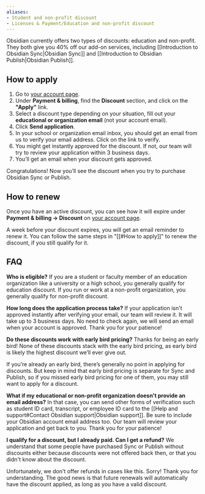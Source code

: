 ```yaml
---
aliases:
- Student and non-profit discount
- Licenses & Payment/Education and non-profit discount
---
```


Obsidian currently offers two types of discounts: education and non-profit. They both give you 40% off our add-on services, including [[Introduction to Obsidian Sync|Obsidian Sync]] and [[Introduction to Obsidian Publish|Obsidian Publish]].

## How to apply

1. Go to [your account page](https://obsidian.md/account).
2. Under **Payment & billing**, find the **Discount** section, and click on the **"Apply"** link.
3. Select a discount type depending on your situation, fill out your **educational or organization email** (not your account email).
4. Click **Send application**.
5. In your school or organization email inbox, you should get an email from us to verify your email address. Click on the link to verify.
6. You might get instantly approved for the discount. If not, our team will try to review your application within 3 business days.
7. You’ll get an email when your discount gets approved.

Congratulations! Now you’ll see the discount when you try to purchase Obsidian Sync or Publish.

## How to renew

Once you have an active discount, you can see how it will expire under **Payment & billing → Discount** on [your account page](https://obsidian.md/account).

A week before your discount expires, you will get an email reminder to renew it. You can follow the same steps in "[[#How to apply]]" to renew the discount, if you still qualify for it.

## FAQ

**Who is eligible?**
If you are a student or faculty member of an education organization like a university or a high school, you generally qualify for education discount. If you run or work at a non-profit organization, you generally qualify for non-profit discount.

**How long does the application process take?**
If your application isn't approved instantly after verifying your email, our team will review it. It will take up to 3 business days. No need to check again, we will send an email when your account is approved. Thank you for your patience!

**Do these discounts work with early bird pricing?**
Thanks for being an early bird! None of these discounts stack with the early bird pricing, as early bird is likely the highest discount we’ll ever give out.

If you’re already an early bird, there’s generally no point in applying for discounts. But keep in mind that early bird pricing is separate for Sync and Publish, so if you missed early bird pricing for one of them, you may still want to apply for a discount.

**What if my educational or non-profit organization doesn't provide an email address?**
In that case, you can send other forms of verification such as student ID card, transcript, or employee ID card to the [[Help and support#Contact Obsidian support|Obsidian support]]. Be sure to include your Obsidian account email address too. Our team will review your application and get back to you. Thank you for your patience!

**I qualify for a discount, but I already paid. Can I get a refund?**
We understand that some people have purchased Sync or Publish without discounts either because discounts were not offered back then, or that you didn't know about the discount.

Unfortunately, we don't offer refunds in cases like this. Sorry! Thank you for understanding. The good news is that future renewals will automatically have the discount applied, as long as you have a valid discount.
